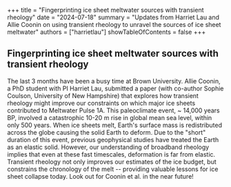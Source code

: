 +++
title = "Fingerprinting ice sheet meltwater sources with transient rheology"
date = "2024-07-18"
summary = "Updates from Harriet Lau and Allie Coonin on using transient rheology to unravel the sources of ice sheet meltwater"
authors = ["harrietlau"]
showTableOfContents = false
+++

## Fingerprinting ice sheet meltwater sources with transient rheology

The last 3 months have been a busy time at Brown University. Allie Coonin, a PhD student with PI Harriet Lau, submitted a paper (with co-author Sophie Coulson, University of New Hampshire) that explores how transient rheology might improve our constraints on which major ice sheets contributed to Meltwater Pulse 1A. This paleoclimate event, ~ 14,000 years BP, involved a catastrophic 10-20 m rise in global mean sea level, within only 500 years. When ice sheets melt, Earth's surface mass is redistributed across the globe causing the solid Earth to deform. Due to the "short" duration of this event, previous geophysical studies have treated the Earth as an elastic solid. However, our understanding of broadband rheology implies that even at these fast timescales, deformation is far from elastic. Transient rheology not only improves our estimates of the ice budget, but constrains the chronology of the melt -- providing valuable lessons for ice sheet collapse today. Look out for Coonin et al. in the near future!
